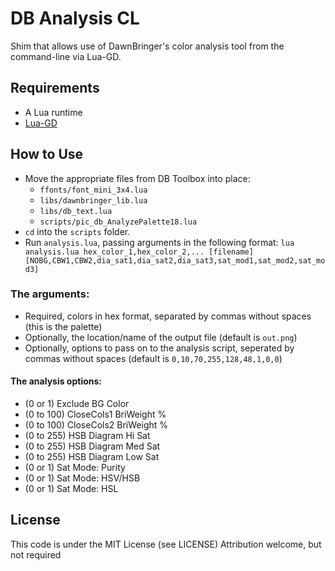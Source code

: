 # DB Analysis CL
Shim that allows use of DawnBringer's color analysis tool from the command-line via Lua-GD.

## Requirements
- A Lua runtime
- [Lua-GD](https://www.ittner.com.br/lua-gd/)

## How to Use
- Move the appropriate files from DB Toolbox into place:
  - `ffonts/font_mini_3x4.lua`
  - `libs/dawnbringer_lib.lua`
  - `libs/db_text.lua`
  - `scripts/pic_db_AnalyzePalette18.lua`
- `cd` into the `scripts` folder.
- Run `analysis.lua`, passing arguments in the following format: `lua analysis.lua hex_color_1,hex_color_2,... [filename] [NOBG,CBW1,CBW2,dia_sat1,dia_sat2,dia_sat3,sat_mod1,sat_mod2,sat_mod3]`

### The arguments:
- Required, colors in hex format, separated by commas without spaces (this is the palette)
- Optionally, the location/name of the output file (default is `out.png`)
- Optionally, options to pass on to the analysis script, seperated by commas without spaces (default is `0,10,70,255,128,48,1,0,0`)

#### The analysis options:
- (0 or 1) Exclude BG Color
- (0 to 100) CloseCols1 BriWeight %
- (0 to 100) CloseCols2 BriWeight %
- (0 to 255) HSB Diagram Hi Sat
- (0 to 255) HSB Diagram Med Sat
- (0 to 255) HSB Diagram Low Sat
- (0 or 1) Sat Mode: Purity
- (0 or 1) Sat Mode: HSV/HSB
- (0 or 1) Sat Mode: HSL

## License
This code is under the MIT License (see LICENSE)
Attribution welcome, but not required
